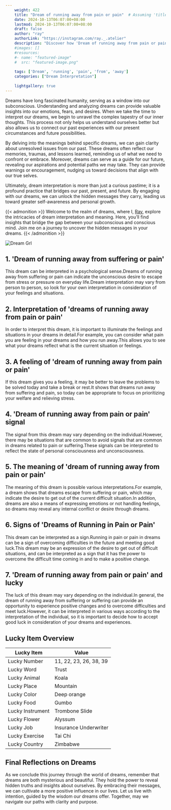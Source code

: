 ```yaml
---
    weight: 422
    title: "Dream of running away from pain or pain"  # Assuming 'title' column exists
    date: 2024-10-13T06:07:00+08:00
    lastmod: 2024-10-13T06:07:00+08:00
    draft: false
    author: "ray"
    authorLink: "https://instagram.com/ray._.atelier"
    description: "Discover how 'Dream of running away from pain or pain' can interpret your future and uncover its significant meanings in your life."
    #images: []
    #resources:
    #- name: "featured-image"
    #  src: "featured-image.png"
    
    tags: ['Dream', 'running', 'pain', 'from', 'away']
    categories: ["Dream Interpretation"]
    
    lightgallery: true
---
```

    
Dreams have long fascinated humanity, serving as a window into our subconscious. Understanding and analyzing dreams can provide valuable insights into our emotions, fears, and desires. When we take the time to interpret our dreams, we begin to unravel the complex tapestry of our inner thoughts. This process not only helps us understand ourselves better but also allows us to connect our past experiences with our present circumstances and future possibilities.

By delving into the meanings behind specific dreams, we can gain clarity about unresolved issues from our past. These dreams often reflect our memories, traumas, and lessons learned, reminding us of what we need to confront or embrace. Moreover, dreams can serve as a guide for our future, revealing our aspirations and potential paths we may take. They can provide warnings or encouragement, nudging us toward decisions that align with our true selves.

Ultimately, dream interpretation is more than just a curious pastime; it is a profound practice that bridges our past, present, and future. By engaging with our dreams, we can unlock the hidden messages they carry, leading us toward greater self-awareness and personal growth.

{{< admonition >}}
Welcome to the realm of dreams, where I, [Ray](https://instagram.com/ray._.atelier), explore the intricacies of dream interpretation and meaning. Here, you’ll find insights that bridge the gap between your subconscious and conscious mind. Join me on a journey to uncover the hidden messages in your dreams.
{{< /admonition >}}

![Dream Grl](https://cdn.pixabay.com/photo/2017/11/02/03/35/gothic-2910057_1280.jpg "Dream Grl")

## 1. 'Dream of running away from suffering or pain'
This dream can be interpreted in a psychological sense.Dreams of running away from suffering or pain can indicate the unconscious desire to escape from stress or pressure on everyday life.Dream interpretation may vary from person to person, so look for your own interpretation in consideration of your feelings and situations.

## 2. Interpretation of 'dreams of running away from pain or pain'
In order to interpret this dream, it is important to illuminate the feelings and situations in your dreams in detail.For example, you can consider what pain you are feeling in your dreams and how you run away.This allows you to see what your dreams reflect what is the current situation or feelings.

## 3. A feeling of 'dream of running away from pain or pain'
If this dream gives you a feeling, it may be better to leave the problems to be solved today and take a break or rest.It shows that dreams run away from suffering and pain, so today can be appropriate to focus on prioritizing your welfare and relieving stress.

## 4. 'Dream of running away from pain or pain' signal
The signal from this dream may vary depending on the individual.However, there may be situations that are common to avoid signals that are common in dreams related to pain or suffering.These signals can be interpreted to reflect the state of personal consciousness and unconsciousness.

## 5. The meaning of 'dream of running away from pain or pain'
The meaning of this dream is possible various interpretations.For example, a dream shows that dreams escape from suffering or pain, which may indicate the desire to get out of the current difficult situation.In addition, dreams are also a means of expressing emotions or not handling feelings, so dreams may reveal any internal conflict or desire through dreams.

## 6. Signs of 'Dreams of Running in Pain or Pain'
This dream can be interpreted as a sign.Running in pain or pain in dreams can be a sign of overcoming difficulties in the future and meeting good luck.This dream may be an expression of the desire to get out of difficult situations, and can be interpreted as a sign that it has the power to overcome the difficult time coming in and to make a positive change.

## 7. 'Dream of running away from pain or pain' and lucky
The luck of this dream may vary depending on the individual.In general, the dream of running away from suffering or suffering can provide an opportunity to experience positive changes and to overcome difficulties and meet luck.However, it can be interpreted in various ways according to the interpretation of the individual, so it is important to decide how to accept good luck in consideration of your dreams and experiences.

## Lucky Item Overview
| Lucky Item          | Value              |
|---------------|--------------------|
| Lucky Number        | 11, 22, 23, 26, 38, 39  |
| Lucky Word          | Trust |
| Lucky Animal        | Koala |
| Lucky Place         | Mountain     |
| Lucky Color         | Deep orange     |
| Lucky Food          | Gumbo      |
| Lucky Instrument    | Trombone Slide |
| Lucky Flower        | Alyssum    |
| Lucky Job           | Insurance Underwriter       |
| Lucky Exercise      | Tai Chi  |
| Lucky Country       | Zimbabwe    |


##  Final Reflections on Dreams

As we conclude this journey through the world of dreams, remember that dreams are both mysterious and beautiful. They hold the power to reveal hidden truths and insights about ourselves. By embracing their messages, we can cultivate a more positive influence in our lives. Let us live with intention, guided by the wisdom our dreams offer. Together, may we navigate our paths with clarity and purpose.
